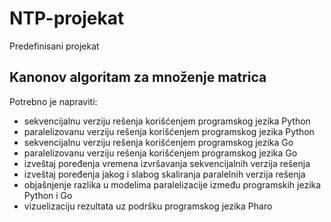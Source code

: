 # NTP-projekat

Predefinisani projekat
## Kanonov algoritam za množenje matrica

Potrebno je napraviti:
- sekvencijalnu verziju rešenja korišćenjem programskog jezika Python
- paralelizovanu verziju rešenja korišćenjem programskog jezika Python
- sekvencijalnu verziju rešenja korišćenjem programskog jezika Go
- paralelizovanu verziju rešenja korišćenjem programskog jezika Go
- izveštaj poređenja vremena izvršavanja sekvencijalnih verzija rešenja
- izveštaj poređenja jakog i slabog skaliranja paralelnih verzija rešenja
- objašnjenje razlika u modelima paralelizacije između programskih jezika Python i Go
- vizuelizaciju rezultata uz podršku programskog jezika Pharo
